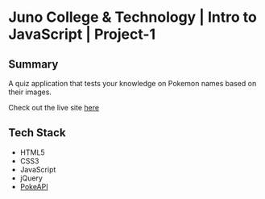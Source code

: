 # Juno College & Technology | Intro to JavaScript | Project-1

## Summary

A quiz application that tests your knowledge on Pokemon names based on their images.

Check out the live site <a href="https://shanningtatum.github.io/pokemon-quiz/">here</a>

## Tech Stack

- HTML5
- CSS3
- JavaScript
- jQuery
- <a href="https://pokeapi.co/">PokeAPI</a>
